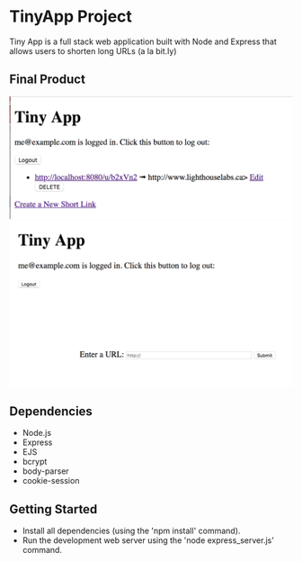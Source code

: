 # TinyApp Project

Tiny App is a full stack web application built with Node and Express that allows users to shorten long URLs (a la bit.ly)

## Final Product
!["Screenshot of URLs page"](https://github.com/kfyffe/tiny-app/blob/master/docs/urls-page.png)
!["Screenshot of creating new URL page"](https://github.com/kfyffe/tiny-app/blob/master/docs/urls-new-page.png)

## Dependencies
- Node.js
- Express
- EJS
- bcrypt
- body-parser
- cookie-session

## Getting Started
- Install all dependencies (using the 'npm install' command).
- Run the development web server using the 'node express_server.js' command.
